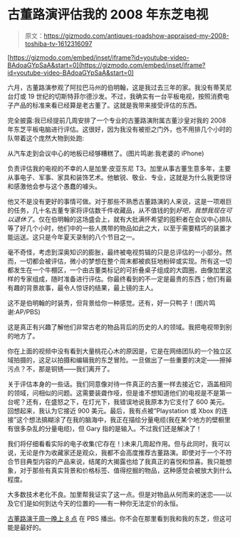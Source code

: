 # 古董路演评估我的 2008 年东芝电视

> 原文：<https://gizmodo.com/antiques-roadshow-appraised-my-2008-toshiba-tv-1612316097>

 [https://gizmodo.com/embed/inset/iframe?id=youtube-video-BAdoaGYpSaA&start=0](https://gizmodo.com/embed/inset/iframe?id=youtube-video-BAdoaGYpSaA&start=0) 

六月，古董路演参观了阿拉巴马州的伯明翰，这是我过去三年的家。我没有蒂芙尼台灯或 19 世纪的切斯特菲尔德沙发。不过，我确实有一台平板电视，按照消费电子产品的标准来看已经算是老古董了。这就是我带来接受评估的东西。



完全披露:我已经提前几周安排了一个专业的古董路演附属古董沙皇对我的 2008 年东芝平板电脑进行评估。这很好，因为我没有被拒之门外，也不用排几个小时的队带着这个庞然大物到处跑:

从汽车走到会议中心的地板已经够糟糕了。(图片鸣谢:我老婆的 iPhone)

负责评估我的电视的不幸的人是加里·皮亚东尼 T3。加里从事古董生意多年，主要从事电子、军事、家具和装饰艺术。他敏锐、敬业、专业，这就是为什么我更惊讶和感激他会参与这个愚蠢的噱头。

他又不是没有更好的事情可做。对于那些不熟悉古董路演的人来说，这是一项艰巨的任务，几十名古董专家将评估数千件收藏品，从不值钱的到*好吧，我想我现在可以退休了*。仅在伯明翰的这场盛会上，就有大批满怀希望的囤积者在会议中心排队等了好几个小时，他们中的一些人携带的物品如此之大，以至于需要精巧的装置才能运送。这只是今年夏天录制的八个节目之一。

毫不奇怪，考虑到深奥知识的膨胀，最终被电视剪辑的只是总评估的一小部分。然而，一切都会被评估，微小的梦想在整个周末都被疯狂地粉碎或实现。所有这一切都发生在一个牛棚区，一个由古董类标记的可折叠桌子组成的大圆圈，由像加里这样的专家组成，随时准备进行评估。你最终看到的不一定是最贵的东西；他们有最有趣的背景故事，最令人惊讶的结果，最上镜的主人。

这不是伯明翰的时装秀，但背景给你一种感觉。还有，好一只鸭子！(图片鸣谢:AP/PBS)

这是真正有兴趣了解他们非常古老的物品背后的历史的人的领域。我把电视带到别的地方了。

你在上面的视频中没有看到大量桃花心木的原因是，它是在网络团队的一个独立区域拍摄的，这足以拍摄和编辑我的东芝冒险。一旦做出了一些重要的决定——擦掉污点？不，那是铜锈——我们离开了。

关于评估本身的一些话。我们同意像对待一件真正的古董一样去接近它，涵盖相同的领域，问相似的问题。这需要装聋作哑，但是谁不想知道他们的电视是不是第一台呢？还有，在盛怒之下，在灯光下，我错误地说我原本为它支付了 600 美元。回想起来，我认为它接近 900 美元。最后，我有点被“Playstation 或 Xbox 的连接”这个想法搞糊涂了在我的脑海中，我正在描绘分量电缆(我在某个地方的壁橱里有很多杂乱的分量电缆)，但 Gary 指的是输入。不过我们还是解决了！

我们将仔细看看实际的电子收集(它存在！)未来几周起作用。但与此同时，我可以说，无论是作为收藏家还是观众，我都不会高度推荐古董路演。即使对于一个不符合节目典型内容的产品来说，结尾的大揭露也给了我真正的喜悦和惊喜。我只能想象，对于那些有真实背景和价格标签、值得挖掘的物品，这种感觉会被放大到什么程度。

大多数技术老化不良。加里帮我证实了这一点。但是对物品从何而来的迷恋——以及它们是如何到达今天的位置的——有一种你无法定价的永恒。

[古董路演于周一晚上 8 点](http://www.pbs.org/wgbh/roadshow/) 在 PBS 播出。你不会在那里看到我和我的东芝，但这可能是最好的。